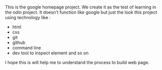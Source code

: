 This is the google homepage project. 
We create it as the test of learning in the odin project. 
It doesn't function like google but just the look
this project using technology like :
- html
- css
- git
- github
- command line
- dev tool to inspect element and so on

I hope this is will help me to understand the process to build web page.